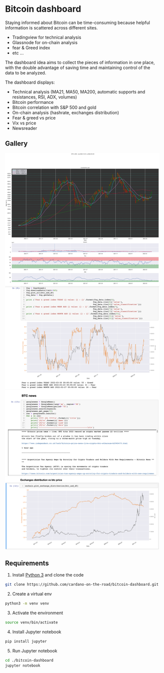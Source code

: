 # Bitcoin dashboard

Staying informed about Bitcoin can be time-consuming because helpful information is scattered across different sites.

* Tradingview for technical analysis
* Glassnode for on-chain analysis
* fear & Greed index
* etc ...

The dashboard idea aims to collect the pieces of information in one place, with the double advantage of saving time and maintaining control of the data to be analyzed.

The dashboard displays:
* Technical analysis (MA21, MA50, MA200, automatic supports and resistances, RSI, ADX, volumes)
* Bitcoin performance
* Bitcoin correlation with S&P 500 and gold 
* On-chain analysis (hashrate, exchanges distribution)
* Fear & greed vs price
* Vix vs price
* Newsreader

## Gallery

![](IMG/ta.png)
![](IMG/fng.png)
![](IMG/news.png)
![](IMG/exchange.png)


## Requirements
1. Install [Python 3](https://www.python.org/downloads/) and clone the code
```bash
git clone https://github.com/cardano-on-the-road/bitcoin-dashboard.git
```
2. Create a virtual env 
```bash
python3 -m venv venv 
```

3. Activate the environment
```bash
source venv/bin/activate  
```

4. Install Jupyter notebook
```bash
pip install jupyter 
```

5. Run Jupyter notebook
```bash
cd ./bitcoin-dashboard
jupyter notebook
```


